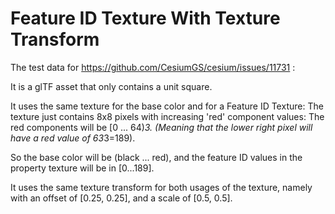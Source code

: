 # Feature ID Texture With Texture Transform

The test data for https://github.com/CesiumGS/cesium/issues/11731 :

It is a glTF asset that only contains a unit square.

It uses the same texture for the base color and for a Feature ID Texture:
The texture just contains 8x8 pixels with increasing 'red' component
values: The red components will be [0 ... 64)*3. (Meaning that the
lower right pixel will have a red value of 63*3=189).

So the base color will be (black ... red), and the feature ID values in
the property texture will be in [0...189].

It uses the same texture transform for both usages of the texture,
namely with an offset of [0.25, 0.25], and a scale of [0.5, 0.5].
